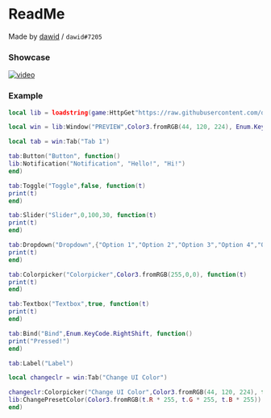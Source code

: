 # ReadMe
Made by [dawid](https://v3rmillion.net/member.php?action=profile&uid=1052423) / `dawid#7205`

### Showcase
[![video](https://img.youtube.com/vi/bCRsS42AUYw/0.jpg)](https://youtu.be/bCRsS42AUYw)

### Example
```lua
local lib = loadstring(game:HttpGet"https://raw.githubusercontent.com/dawid-scripts/UI-Libs/main/Vape.txt")()

local win = lib:Window("PREVIEW",Color3.fromRGB(44, 120, 224), Enum.KeyCode.RightControl)

local tab = win:Tab("Tab 1")

tab:Button("Button", function()
lib:Notification("Notification", "Hello!", "Hi!")
end)

tab:Toggle("Toggle",false, function(t)
print(t)
end)

tab:Slider("Slider",0,100,30, function(t)
print(t)
end)

tab:Dropdown("Dropdown",{"Option 1","Option 2","Option 3","Option 4","Option 5"}, function(t)
print(t)
end)

tab:Colorpicker("Colorpicker",Color3.fromRGB(255,0,0), function(t)
print(t)
end)

tab:Textbox("Textbox",true, function(t)
print(t)
end)

tab:Bind("Bind",Enum.KeyCode.RightShift, function()
print("Pressed!")
end)

tab:Label("Label")

local changeclr = win:Tab("Change UI Color")

changeclr:Colorpicker("Change UI Color",Color3.fromRGB(44, 120, 224), function(t)
lib:ChangePresetColor(Color3.fromRGB(t.R * 255, t.G * 255, t.B * 255))
end)
```
